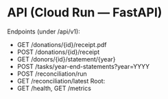 # API (Cloud Run — FastAPI)

Endpoints (under /api/v1):
- GET  /donations/{id}/receipt.pdf
- POST /donations/{id}/receipt
- GET  /donors/{id}/statement/{year}
- POST /tasks/year-end-statements?year=YYYY
- POST /reconciliation/run
- GET  /reconciliation/latest
Root:
- GET /health, GET /metrics
